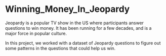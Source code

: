 # Winning_Money_In_Jeopardy
Jeopardy is a popular TV show in the US where participants answer questions to win money. It has been running for a few decades, and is a major force in popular culture. 

In this project, we worked with a dataset of Jeopardy questions to figure out some patterns in the questions that could help us win.
